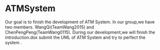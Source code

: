 # ATMSystem
Our goal is to finish the development of ATM System.
In our group,we have two members.
WangQi(TeamWang2015) and ChenPengPeng(TeamWang0115).
During our development,we will finish the introduction.dox
submit the UML of ATM System and try to perfect the system .
